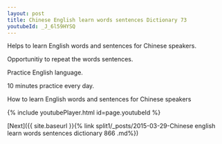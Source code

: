 ```yaml
---
layout: post
title: Chinese English learn words sentences Dictionary 73 
youtubeId: _J_6l59HYSQ
---
```

 
 
Helps to learn English words and sentences for Chinese speakers.

Opportunitiy to repeat the words sentences. 

Practice English language. 
 
10 minutes practice every day. 
 
How to learn English words and sentences for Chinese speakers 
 
{% include youtubePlayer.html id=page.youtubeId %}
 
 
[Next]({{ site.baseurl }}{% link  split1/_posts/2015-03-29-Chinese english learn words sentences dictionary 866 .md%})
 
